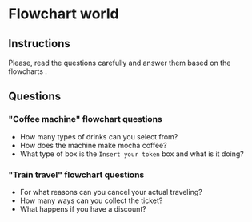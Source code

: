 # Flowchart world

## Instructions

Please, read the questions carefully and answer them based on the flowcharts .

## Questions

### "Coffee machine" flowchart questions

- How many types of drinks can you select from? <Here comes your answer>
- How does the machine make mocha coffee? <Here comes your answer>
- What type of box is the `Insert your token` box and what is it doing? <Here comes your answer>

### "Train travel" flowchart questions

- For what reasons can you cancel your actual traveling? <Here comes your answer>
- How many ways can you collect the ticket? <Here comes your answer>
- What happens if you have a discount? <Here comes your answer>
